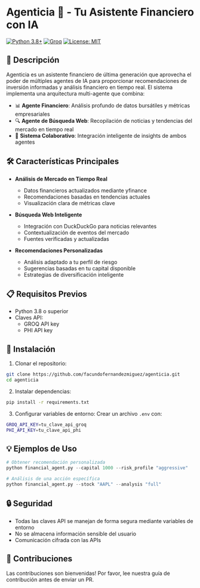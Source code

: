 # Agenticia 🤖 - Tu Asistente Financiero con IA

[![Python 3.8+](https://img.shields.io/badge/python-3.8+-blue.svg)](https://www.python.org/downloads/)
[![Groq](https://img.shields.io/badge/LLM-Groq-orange.svg)](https://groq.com/)
[![License: MIT](https://img.shields.io/badge/License-MIT-yellow.svg)](https://opensource.org/licenses/MIT)

## 🚀 Descripción
Agenticia es un asistente financiero de última generación que aprovecha el poder de múltiples agentes de IA para proporcionar recomendaciones de inversión informadas y análisis financiero en tiempo real. El sistema implementa una arquitectura multi-agente que combina:

- 📊 **Agente Financiero**: Análisis profundo de datos bursátiles y métricas empresariales
- 🔍 **Agente de Búsqueda Web**: Recopilación de noticias y tendencias del mercado en tiempo real
- 🤝 **Sistema Colaborativo**: Integración inteligente de insights de ambos agentes

## 🛠️ Características Principales

- **Análisis de Mercado en Tiempo Real**
  - Datos financieros actualizados mediante yfinance
  - Recomendaciones basadas en tendencias actuales
  - Visualización clara de métricas clave

- **Búsqueda Web Inteligente**
  - Integración con DuckDuckGo para noticias relevantes
  - Contextualización de eventos del mercado
  - Fuentes verificadas y actualizadas

- **Recomendaciones Personalizadas**
  - Análisis adaptado a tu perfil de riesgo
  - Sugerencias basadas en tu capital disponible
  - Estrategias de diversificación inteligente

## 📋 Requisitos Previos
- Python 3.8 o superior
- Claves API:
  - GROQ API key
  - PHI API key

## 🔧 Instalación

1. Clonar el repositorio:
```bash
git clone https://github.com/facundofernandezmiguez/agenticia.git
cd agenticia
```

2. Instalar dependencias:
```bash
pip install -r requirements.txt
```

3. Configurar variables de entorno:
Crear un archivo `.env` con:
```bash
GROQ_API_KEY=tu_clave_api_groq
PHI_API_KEY=tu_clave_api_phi
```

## 💡 Ejemplos de Uso

```python
# Obtener recomendación personalizada
python financial_agent.py --capital 1000 --risk_profile "aggressive"

# Análisis de una acción específica
python financial_agent.py --stock "AAPL" --analysis "full"
```

## 🔒 Seguridad

- Todas las claves API se manejan de forma segura mediante variables de entorno
- No se almacena información sensible del usuario
- Comunicación cifrada con las APIs

## 🤝 Contribuciones

Las contribuciones son bienvenidas! Por favor, lee nuestra guía de contribución antes de enviar un PR.


